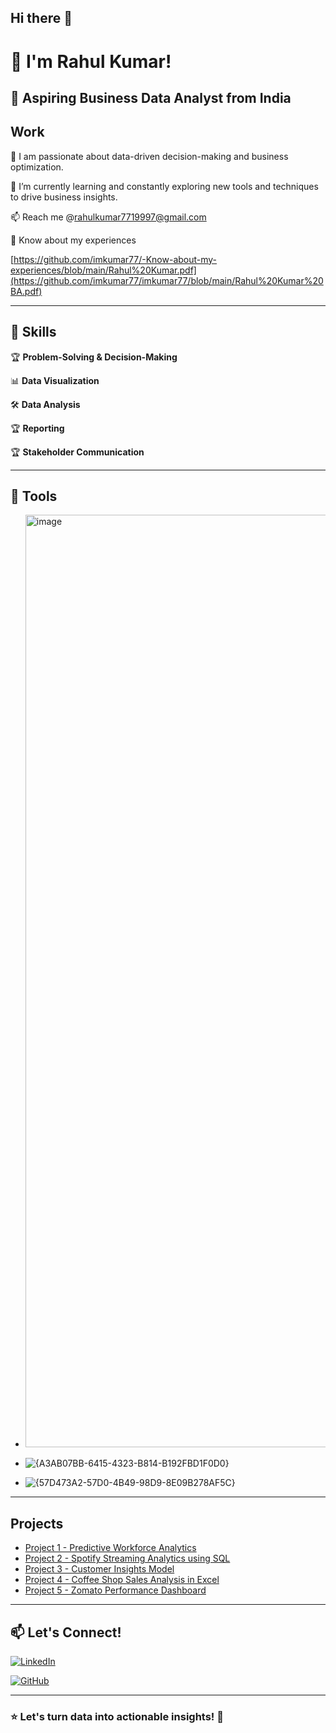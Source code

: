 ## Hi there 👋

# 👋 I'm Rahul Kumar!

## 🚀 Aspiring Business Data Analyst from India

 ## Work
 
🔭  I am passionate about data-driven decision-making and business optimization. 

🌱 I’m currently learning and constantly exploring new tools and techniques to drive business insights.

📫 Reach me @rahulkumar7719997@gmail.com

📄 Know about my experiences  

[https://github.com/imkumar77/-Know-about-my-experiences/blob/main/Rahul%20Kumar.pdf](https://github.com/imkumar77/imkumar77/blob/main/Rahul%20Kumar%20BA.pdf)

---

## 🔹 Skills

🏆 **Problem-Solving & Decision-Making**

📊 **Data Visualization**

🛠  **Data Analysis**

🏆 **Reporting**

🏆 **Stakeholder Communication**

---

## 🔹 Tools
- <img width="5625" height="1492" alt="image" src="https://github.com/user-attachments/assets/76650202-3e4d-4713-b8f9-af21cd561fce" />

- ![{A3AB07BB-6415-4323-B814-B192FBD1F0D0}](https://github.com/user-attachments/assets/d295f46a-6d2d-42ea-9433-b12b2b22bd16)
  
- ![{57D473A2-57D0-4B49-98D9-8E09B278AF5C}](https://github.com/user-attachments/assets/e6298b30-2081-4155-8567-f72afcd5e829)


---


## Projects  

- [Project 1 - Predictive Workforce Analytics](https://github.com/yourusername/your-repo)  
- [Project 2 - Spotify Streaming Analytics using SQL](https://github.com/imkumar77/Spotify-Streaming-Analytics-using-SQL)  
- [Project 3 - Customer Insights Model](https://github.com/yourusername/your-repo)  
- [Project 4 - Coffee Shop Sales Analysis in Excel](https://github.com/yourusername/your-repo)  
- [Project 5 - Zomato Performance Dashboard](https://github.com/imkumar77/Zomato-Performance-Dashboard)  

---

## 📫 Let's Connect!


[![LinkedIn](https://img.shields.io/badge/LinkedIn-Profile-blue?logo=linkedin)](https://www.linkedin.com/in/rahul-kumar-business-anylist/)

[![GitHub](https://img.shields.io/badge/GitHub-Profile-black?logo=github)](https://github.com/imkumar77)



---

### ⭐ **Let's turn data into actionable insights!** 🚀
